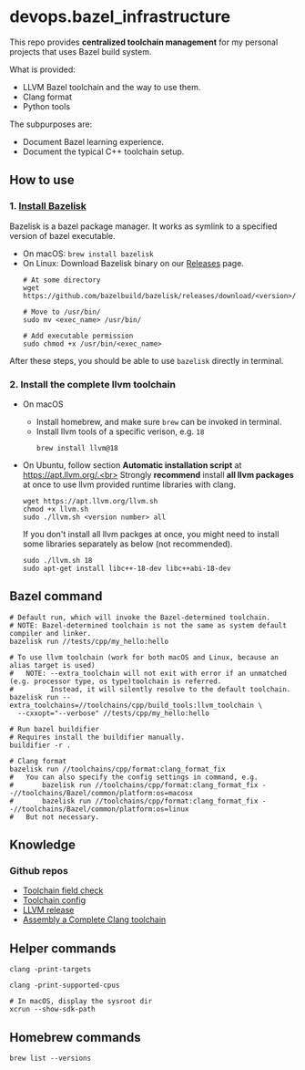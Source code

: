 # devops.bazel_infrastructure
This repo provides **centralized toolchain management** for my personal projects that uses Bazel build system.

What is provided:
* LLVM Bazel toolchain and the way to use them.
* Clang format
* Python tools

The subpurposes are:
* Document Bazel learning experience.
* Document the typical C++ toolchain setup.

## How to use
### 1. [Install Bazelisk](https://github.com/bazelbuild/bazelisk?tab=readme-ov-file#installation)<br>
Bazelisk is a bazel package manager. It works as symlink to a specified version of bazel executable.
* On macOS: `brew install bazelisk`
* On Linux: Download Bazelisk binary on our [Releases](https://github.com/bazelbuild/bazelisk/releases) page.
    ```shell
    # At some directory
    wget https://github.com/bazelbuild/bazelisk/releases/download/<version>/<exec_name>

    # Move to /usr/bin/
    sudo mv <exec_name> /usr/bin/

    # Add executable permission
    sudo chmod +x /usr/bin/<exec_name>
    ```
After these steps, you should be able to use `bazelisk` directly in terminal.

### 2. Install the complete llvm toolchain
* On macOS
    * Install homebrew, and make sure `brew` can be invoked in terminal.
    * Install llvm tools of a specific verison, e.g. `18`
        ```shell
        brew install llvm@18
        ```
* On Ubuntu, follow section **Automatic installation script** at https://apt.llvm.org/.<br>
    Strongly **recommend** install **all llvm packages** at once to use llvm provided runtime libraries with clang.
    ```shell
    wget https://apt.llvm.org/llvm.sh
    chmod +x llvm.sh
    sudo ./llvm.sh <version number> all
    ```

  If you don't install all llvm packges at once, you might need to install some libraries separately as below (not recommended).
    ```shell
    sudo ./llvm.sh 18
    sudo apt-get install libc++-18-dev libc++abi-18-dev
    ```


## Bazel command
```shell
# Default run, which will invoke the Bazel-determined toolchain.
# NOTE: Bazel-determined toolchain is not the same as system default compiler and linker.
bazelisk run //tests/cpp/my_hello:hello 

# To use llvm toolchain (work for both macOS and Linux, because an alias target is used)
#   NOTE: --extra_toolchain will not exit with error if an unmatched (e.g. processor type, os type)toolchain is referred.
#         Instead, it will silently resolve to the default toolchain.
bazelisk run --extra_toolchains=//toolchains/cpp/build_tools:llvm_toolchain \
  --cxxopt="--verbose" //tests/cpp/my_hello:hello

# Run bazel buildifier
# Requires install the buildifier manually.
buildifier -r .

# Clang format
bazelisk run //toolchains/cpp/format:clang_format_fix
#   You can also specify the config settings in command, e.g.
#       bazelisk run //toolchains/cpp/format:clang_format_fix --//toolchains/Bazel/common/platform:os=macosx
#       bazelisk run //toolchains/cpp/format:clang_format_fix --//toolchains/Bazel/common/platform:os=linux
#   But not necessary.
```

## Knowledge
### Github repos
* [Toolchain field check](https://github.com/bazelbuild/bazel/blob/master/src/main/starlark/builtins_bzl/common/cc/cc_toolchain_provider_helper.bzl#L33)
* [Toolchain config](https://cs.opensource.google/bazel/bazel/+/master:tools/cpp/unix_cc_toolchain_config.bzl;l=1509)
* [LLVM release](https://github.com/llvm/llvm-project/releases)
* [Assembly a Complete Clang toolchain](https://clang.llvm.org/docs/Toolchain.html#language-frontends-for-other-languages)

## Helper commands
```shell
clang -print-targets

clang -print-supported-cpus

# In macOS, display the sysroot dir
xcrun --show-sdk-path
```

## Homebrew commands
```shell
brew list --versions
```
